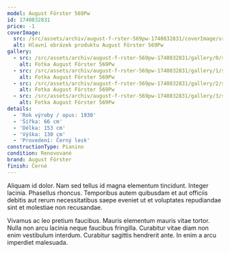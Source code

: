 ```yaml
---
model: August Förster 569Pw
id: 1740832831
price: -1
coverImage:
  src: /src/assets/archiv/august-f-rster-569pw-1740832831/coverImage/src.jpg
  alt: Hlavní obrázek produktu August Förster 569Pw
gallery:
  - src: /src/assets/archiv/august-f-rster-569pw-1740832831/gallery/0/src.jpg
    alt: Fotka August Förster 569Pw
  - src: /src/assets/archiv/august-f-rster-569pw-1740832831/gallery/1/src.jpg
    alt: Fotka August Förster 569Pw
  - src: /src/assets/archiv/august-f-rster-569pw-1740832831/gallery/2/src.jpg
    alt: Fotka August Förster 569Pw
  - src: /src/assets/archiv/august-f-rster-569pw-1740832831/gallery/3/src.jpg
    alt: Fotka August Förster 569Pw
details:
  - 'Rok výroby / opus: 1930'
  - 'Šířka: 66 cm'
  - 'Délka: 153 cm'
  - 'Výška: 130 cm'
  - 'Provedení: Černý lesk'
constructionType: Pianino
condition: Renovované
brand: August Förster
finish: Černé
---
```

Aliquam id dolor. Nam sed tellus id magna elementum tincidunt. Integer lacinia. Phasellus rhoncus. Temporibus autem quibusdam et aut officiis debitis aut rerum necessitatibus saepe eveniet ut et voluptates repudiandae sint et molestiae non recusandae.

Vivamus ac leo pretium faucibus. Mauris elementum mauris vitae tortor. Nulla non arcu lacinia neque faucibus fringilla. Curabitur vitae diam non enim vestibulum interdum. Curabitur sagittis hendrerit ante. In enim a arcu imperdiet malesuada.
